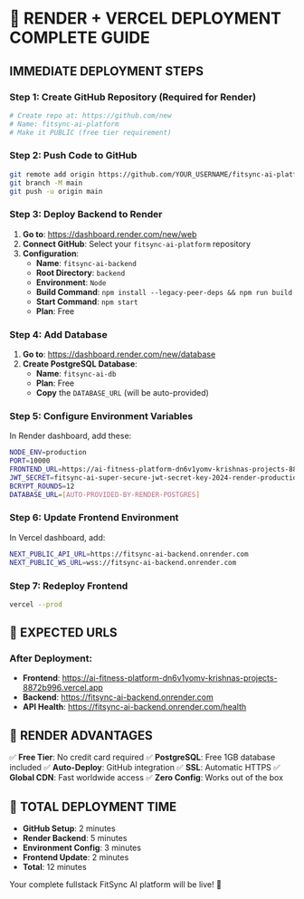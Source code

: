 # 🚀 RENDER + VERCEL DEPLOYMENT COMPLETE GUIDE

## IMMEDIATE DEPLOYMENT STEPS

### Step 1: Create GitHub Repository (Required for Render)
```bash
# Create repo at: https://github.com/new
# Name: fitsync-ai-platform
# Make it PUBLIC (free tier requirement)
```

### Step 2: Push Code to GitHub
```bash
git remote add origin https://github.com/YOUR_USERNAME/fitsync-ai-platform.git
git branch -M main
git push -u origin main
```

### Step 3: Deploy Backend to Render
1. **Go to**: https://dashboard.render.com/new/web
2. **Connect GitHub**: Select your `fitsync-ai-platform` repository
3. **Configuration**:
   - **Name**: `fitsync-ai-backend`
   - **Root Directory**: `backend`
   - **Environment**: `Node`
   - **Build Command**: `npm install --legacy-peer-deps && npm run build`
   - **Start Command**: `npm start`
   - **Plan**: Free

### Step 4: Add Database
1. **Go to**: https://dashboard.render.com/new/database
2. **Create PostgreSQL Database**:
   - **Name**: `fitsync-ai-db`
   - **Plan**: Free
   - **Copy** the `DATABASE_URL` (will be auto-provided)

### Step 5: Configure Environment Variables
In Render dashboard, add these:
```bash
NODE_ENV=production
PORT=10000
FRONTEND_URL=https://ai-fitness-platform-dn6v1yomv-krishnas-projects-8872b996.vercel.app
JWT_SECRET=fitsync-ai-super-secure-jwt-secret-key-2024-render-production
BCRYPT_ROUNDS=12
DATABASE_URL=[AUTO-PROVIDED-BY-RENDER-POSTGRES]
```

### Step 6: Update Frontend Environment
In Vercel dashboard, add:
```bash
NEXT_PUBLIC_API_URL=https://fitsync-ai-backend.onrender.com
NEXT_PUBLIC_WS_URL=wss://fitsync-ai-backend.onrender.com
```

### Step 7: Redeploy Frontend
```bash
vercel --prod
```

## 🎯 EXPECTED URLS

### After Deployment:
- **Frontend**: https://ai-fitness-platform-dn6v1yomv-krishnas-projects-8872b996.vercel.app
- **Backend**: https://fitsync-ai-backend.onrender.com
- **API Health**: https://fitsync-ai-backend.onrender.com/health

## 🔧 RENDER ADVANTAGES

✅ **Free Tier**: No credit card required
✅ **PostgreSQL**: Free 1GB database included
✅ **Auto-Deploy**: GitHub integration
✅ **SSL**: Automatic HTTPS
✅ **Global CDN**: Fast worldwide access
✅ **Zero Config**: Works out of the box

## 🚀 TOTAL DEPLOYMENT TIME

- **GitHub Setup**: 2 minutes
- **Render Backend**: 5 minutes
- **Environment Config**: 3 minutes
- **Frontend Update**: 2 minutes
- **Total**: 12 minutes

Your complete fullstack FitSync AI platform will be live! 🎉